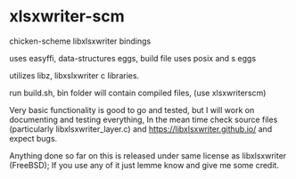 # xlsxwriter-scm
chicken-scheme libxlsxwriter bindings

uses easyffi, data-structures eggs, build file uses posix and s eggs

utilizes libz, libxslxwriter c libraries.

run build.sh, bin folder will contain compiled files, 
(use xlsxwriterscm)

Very basic functionality is good to go and tested, but I will work on documenting and testing everything,
In the mean time check source files (particularly libxlsxwriter_layer.c) and https://libxlsxwriter.github.io/
and expect bugs.

Anything done so far on this is released under same license as libxlsxwriter (FreeBSD); If you use any of it just lemme know and give me some credit.
